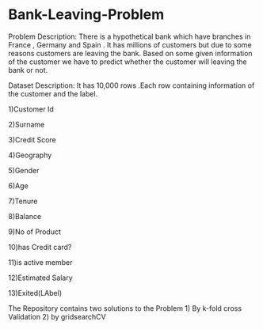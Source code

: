 # Bank-Leaving-Problem
Problem Description:
There is a hypothetical bank which have branches in France , Germany and Spain . It has millions of customers but due to some reasons customers are leaving the bank.
Based on some given information of the customer we have to predict whether the customer will leaving the bank or not.

Dataset Description:
It has 10,000 rows .Each row containing information of the customer and the label.

1)Customer Id

2)Surname

3)Credit Score 

4)Geography 

5)Gender 

6)Age 

7)Tenure

8)Balance 

9)No of Product 

10)has Credit card?

11)is active member

12)Estimated Salary

13)Exited(LAbel)

The Repository contains two solutions to the Problem 1) By k-fold cross Validation  2) by gridsearchCV
